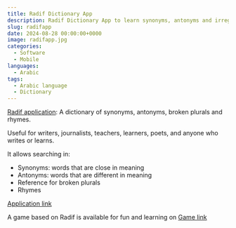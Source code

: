 ```yaml
---
title: Radif Dictionary App
description: Radif Dictionary App to learn synonyms, antonyms and irregular plurals
slug: radifapp
date: 2024-08-28 00:00:00+0000
image: radifapp.jpg
categories:
  - Software
  - Mobile
languages:
  - Arabic
tags:
  - Arabic language
  - Dictionary
---
```


[Radif application](https://play.google.com/store/apps/details?id=com.tahadz.radif_dictionary): A dictionary of synonyms, antonyms, broken plurals and rhymes.

Useful for writers, journalists, teachers, learners, poets, and anyone who writes or learns.

It allows searching in:
- Synonyms: words that are close in meaning
- Antonyms: words that are different in meaning
- Reference for broken plurals
- Rhymes

[Application link](https://play.google.com/store/apps/details?id=com.tahadz.radif_dictionary)

A game based on Radif is available for fun and learning on [Game link](https://play.google.com/store/apps/details?id=com.tahadz.radifiGame)

